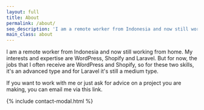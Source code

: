 ```yaml
---
layout: full
title: About
permalink: /about/
seo_description: 'I am a remote worker from Indonesia and now still working from home. My interests and expertise are WordPress, Shopify and Laravel'
main_class: about
---
```

I am a remote worker from Indonesia and now still working from home. My interests and expertise are WordPress, Shopify and Laravel. But for now, the jobs that I often receive are WordPress and Shopify, so for these two skills, it's an advanced type and for Laravel it's still a medium type.

If you want to work with me or just ask for advice on a project you are making, you can email me via <a data-bs-toggle="modal" data-bs-target="#contact">this link. </a>

{% include contact-modal.html %}